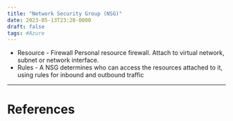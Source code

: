```yaml
---
title: "Network Security Group (NSG)"
date: 2023-05-13T23:28-0800
draft: false
tags: #Azure
---
```


- Resource - Firewall Personal resource firewall. Attach to virtual network, subnet or network interface.
- Rules - A NSG determines who can access the resources attached to it, using rules for inbound and outbound traffic


---
# References
